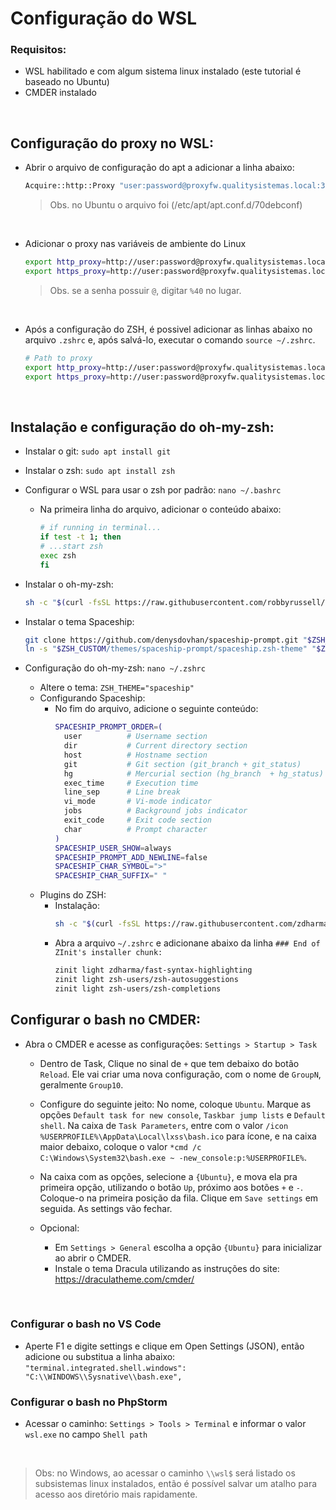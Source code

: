 # Configuração do WSL

### Requisitos: 
- WSL habilitado e com algum sistema linux instalado (este tutorial é baseado no Ubuntu)
- CMDER instalado

<br />

## Configuração do proxy no WSL:

- Abrir o arquivo de configuração do apt a adicionar a linha abaixo: <br />
    ``` sh
    Acquire::http::Proxy "user:password@proxyfw.qualitysistemas.local:3128";
    ```
    > Obs. no Ubuntu o arquivo foi (/etc/apt/apt.conf.d/70debconf)

<br />

- Adicionar o proxy nas variáveis de ambiente do Linux <br />
    ``` sh
    export http_proxy=http://user:password@proxyfw.qualitysistemas.local:3128
    export https_proxy=http://user:password@proxyfw.qualitysistemas.local:3128
    ```
    > Obs. se a senha possuir ```@```, digitar ```%40``` no lugar.

<br />

- Após a configuração do ZSH, é possivel adicionar as linhas abaixo no arquivo ```.zshrc``` e, após salvá-lo, executar o comando ```source ~/.zshrc```.
    ``` sh
    # Path to proxy
    export http_proxy=http://user:password@proxyfw.qualitysistemas.local:3128
    export https_proxy=http://user:password@proxyfw.qualitysistemas.local:3128
    ```

<br />

## Instalação e configuração do oh-my-zsh:

- Instalar o git: ```sudo apt install git```<br />

- Instalar o zsh: ```sudo apt install zsh```<br />

- Configurar o WSL para usar o zsh por padrão: ```nano ~/.bashrc```<br />
  - Na primeira linha do arquivo, adicionar o conteúdo abaixo:<br />
    ``` sh
    # if running in terminal...
    if test -t 1; then
    # ...start zsh
    exec zsh
    fi
    ```

- Instalar o oh-my-zsh: 
    ``` sh
    sh -c "$(curl -fsSL https://raw.githubusercontent.com/robbyrussell/oh-my-zsh/master/tools/install.sh)"
    ```

- Instalar o tema Spaceship: 
    ``` sh
    git clone https://github.com/denysdovhan/spaceship-prompt.git "$ZSH_CUSTOM/themes/spaceship-prompt"
    ln -s "$ZSH_CUSTOM/themes/spaceship-prompt/spaceship.zsh-theme" "$ZSH_CUSTOM/themes/spaceship.zsh-theme"
    ```

- Configuração do oh-my-zsh: ```nano ~/.zshrc```<br />
    - Altere o tema: ```ZSH_THEME="spaceship"```
    - Configurando Spaceship:
        - No fim do arquivo, adicione o seguinte conteúdo:<br />
            ``` sh
            SPACESHIP_PROMPT_ORDER=(
              user          # Username section
              dir           # Current directory section
              host          # Hostname section
              git           # Git section (git_branch + git_status)
              hg            # Mercurial section (hg_branch  + hg_status)
              exec_time     # Execution time
              line_sep      # Line break
              vi_mode       # Vi-mode indicator
              jobs          # Background jobs indicator
              exit_code     # Exit code section
              char          # Prompt character
            )
            SPACESHIP_USER_SHOW=always
            SPACESHIP_PROMPT_ADD_NEWLINE=false
            SPACESHIP_CHAR_SYMBOL=">"
            SPACESHIP_CHAR_SUFFIX=" "
            ```
    - Plugins do ZSH:
        - Instalação: 
            ``` sh
            sh -c "$(curl -fsSL https://raw.githubusercontent.com/zdharma/zinit/master/doc/install.sh)"
            ```
        - Abra a arquivo ```~/.zshrc``` e adicionane abaixo da linha ```### End of ZInit's installer chunk:```
            ``` sh
            zinit light zdharma/fast-syntax-highlighting
            zinit light zsh-users/zsh-autosuggestions
            zinit light zsh-users/zsh-completions
            ```

## Configurar o bash no CMDER:

- Abra o CMDER e acesse as configurações: ```Settings > Startup > Task```

    - Dentro de Task, Clique no sinal de ```+``` que tem debaixo do botão ```Reload```. Ele vai criar uma nova configuração, com o nome de ```GroupN```, geralmente ```Group10```.

    - Configure do seguinte jeito: No nome, coloque ```Ubuntu```. Marque as opções ```Default task for new console```, ```Taskbar jump lists``` e ```Default shell```. Na caixa de ```Task Parameters```, entre com o valor ```/icon %USERPROFILE%\AppData\Local\lxss\bash.ico``` para ícone, e na caixa maior debaixo, coloque o valor ```*cmd /c C:\Windows\System32\bash.exe ~ -new_console:p:%USERPROFILE%```.

    - Na caixa com as opções, selecione a ```{Ubuntu}```, e mova ela pra primeira opção, utilizando o botão ```Up```, próximo aos botões ```+``` e ```-```. Coloque-o na primeira posição da fila. Clique em ```Save settings``` em seguida. As settings vão fechar.

    - Opcional: 
        - Em ```Settings > General``` escolha a opção ```{Ubuntu}``` para inicializar ao abrir o CMDER.
        - Instale o tema Dracula utilizando as instruções do site: https://draculatheme.com/cmder/

<br />

### Configurar o bash no VS Code

- Aperte F1 e digite settings e clique em Open Settings (JSON), então adicione ou substitua a linha abaixo:<br />
```"terminal.integrated.shell.windows": "C:\\WINDOWS\\Sysnative\\bash.exe",```

### Configurar o bash no PhpStorm
- Acessar o caminho: ```Settings > Tools > Terminal``` e informar o valor ```wsl.exe``` no campo ```Shell path```

<br />

> Obs: no Windows, ao acessar o caminho ```\\wsl$``` será listado os subsistemas linux instalados, então é possível salvar um atalho para acesso aos diretório mais rapidamente.